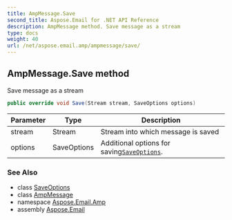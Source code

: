 ```yaml
---
title: AmpMessage.Save
second_title: Aspose.Email for .NET API Reference
description: AmpMessage method. Save message as a stream
type: docs
weight: 40
url: /net/aspose.email.amp/ampmessage/save/
---
```

## AmpMessage.Save method

Save message as a stream

```csharp
public override void Save(Stream stream, SaveOptions options)
```

| Parameter | Type | Description |
| --- | --- | --- |
| stream | Stream | Stream into which message is saved |
| options | SaveOptions | Additional options for saving[`SaveOptions`](../../../aspose.email/saveoptions/). |

### See Also

* class [SaveOptions](../../../aspose.email/saveoptions/)
* class [AmpMessage](../)
* namespace [Aspose.Email.Amp](../../ampmessage/)
* assembly [Aspose.Email](../../../)


